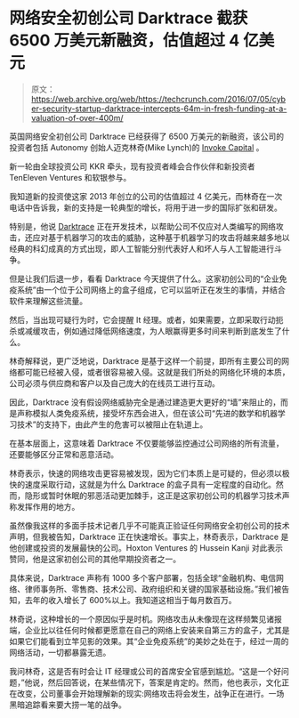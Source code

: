 # 网络安全初创公司 Darktrace 截获 6500 万美元新融资，估值超过 4 亿美元 

> 原文：<https://web.archive.org/web/https://techcrunch.com/2016/07/05/cyber-security-startup-darktrace-intercepts-64m-in-fresh-funding-at-a-valuation-of-over-400m/>

英国网络安全初创公司 Darktrace 已经获得了 6500 万美元的新融资，该公司的投资者包括 Autonomy 创始人迈克林奇(Mike Lynch)的 [Invoke Capital](https://web.archive.org/web/20221208004335/https://www.crunchbase.com/organization/invoke-capital) 。

新一轮由全球投资公司 KKR 牵头，现有投资者峰会合作伙伴和新投资者 TenEleven Ventures 和软银参与。

我知道新的投资使这家 2013 年创立的公司的估值超过 4 亿美元，而林奇在一次电话中告诉我，新的支持是一轮典型的增长，将用于进一步的国际扩张和研发。

特别是，他说 [Darktrace](https://web.archive.org/web/20221208004335/https://www.crunchbase.com/organization/darktrace) 正在开发技术，以帮助公司不仅应对人类编写的网络攻击，还应对基于机器学习的攻击的威胁，这种基于机器学习的攻击将越来越多地以经典的科幻成真的方式出现，即人工智能分别代表好人和坏人与人工智能进行斗争。

但是让我们后退一步，看看 Darktrace 今天提供了什么。这家初创公司的“企业免疫系统”由一个位于公司网络上的盒子组成，它可以监听正在发生的事情，并结合软件来理解这些流量。

然后，当出现可疑行为时，它会提醒 It 经理。或者，如果需要，立即采取行动扼杀或减缓攻击，例如通过降低网络速度，为人眼赢得更多时间来判断到底发生了什么。

林奇解释说，更广泛地说，Darktrace 是基于这样一个前提，即所有主要公司的网络都可能已经被入侵，或者很容易被入侵。这就是我们所处的网络化环境的本质，公司必须与供应商和客户以及自己庞大的在线员工进行互动。

因此，Darktrace 没有假设网络威胁完全是通过建造更大更好的“墙”来阻止的，而是声称模拟人类免疫系统，接受坏东西会进入，但在该公司“先进的数学和机器学习技术”的支持下，由此产生的危害可以被阻止在轨道上。

在基本层面上，这意味着 Darktrace 不仅要能够监控通过公司网络的所有流量，还要能够区分正常和恶意活动。

林奇表示，快速的网络攻击更容易被发现，因为它们本质上是可疑的，但必须以极快的速度采取行动，这就是为什么 Darktrace 的盒子具有一定程度的自动化。然而，隐形或暂时休眠的邪恶活动更加棘手，这正是这家初创公司的机器学习技术声称发挥作用的地方。

虽然像我这样的多面手技术记者几乎不可能真正验证任何网络安全初创公司的技术声明，但我被告知，Darktrace 正在快速增长。事实上，林奇表示，Darktrace 是他创建或投资的发展最快的公司。Hoxton Ventures 的 Hussein Kanji 对此表示赞同，他是这家初创公司的其他早期投资者之一。

具体来说，Darktrace 声称有 1000 多个客户部署，包括全球“金融机构、电信网络、律师事务所、零售商、技术公司、政府组织和关键的国家基础设施。”我们被告知，去年的收入增长了 600%以上。我知道这相当于每月数百万。

林奇说，这种增长的一个原因似乎是时机。网络攻击从未像现在这样频繁见诸报端，企业比以往任何时候都更愿意在自己的网络上安装来自第三方的盒子，尤其是如果它们能看到立竿见影的效果。其“企业免疫系统”的美妙之处在于，经过一周的网络活动，一切都暴露无遗。

我问林奇，这是否有时会让 IT 经理或公司的首席安全官感到尴尬。“这是一个好问题，”他说，然后回答说，在某些情况下，答案是肯定的。然而，他也表示，文化正在改变，公司董事会开始理解新的现实:网络攻击将会发生，战争正在进行。一场黑暗追踪看来要大捞一笔的战争。